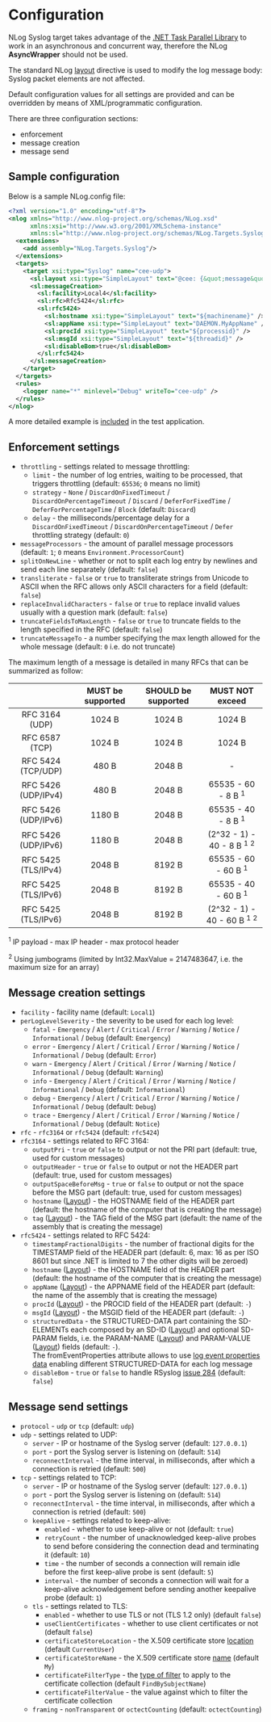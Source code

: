 # Configuration

NLog Syslog target takes advantage of the [.NET Task Parallel Library](https://msdn.microsoft.com/en-us/library/dd460717.aspx) to work in an asynchronous and concurrent way, therefore the NLog **AsyncWrapper** should not be used.

The standard NLog [layout](https://github.com/NLog/NLog/wiki/Layouts) directive is used to modify the log message body: Syslog packet elements are not affected.

Default configuration values for all settings are provided and can be overridden by means of XML/programmatic configuration.

There are three configuration sections:
 - enforcement
 - message creation
 - message send



## Sample configuration

Below is a sample NLog.config file:

```xml
<?xml version="1.0" encoding="utf-8"?>
<nlog xmlns="http://www.nlog-project.org/schemas/NLog.xsd"
      xmlns:xsi="http://www.w3.org/2001/XMLSchema-instance"
      xmlns:sl="http://www.nlog-project.org/schemas/NLog.Targets.Syslog.xsd">
  <extensions>
    <add assembly="NLog.Targets.Syslog"/>
  </extensions>
  <targets>
    <target xsi:type="Syslog" name="cee-udp">
      <sl:layout xsi:type="SimpleLayout" text="@cee: {&quot;message&quot;: &quot;${message}&quot;}" />
      <sl:messageCreation>
        <sl:facility>Local4</sl:facility>
        <sl:rfc>Rfc5424</sl:rfc>
        <sl:rfc5424>
          <sl:hostname xsi:type="SimpleLayout" text="${machinename}" />
          <sl:appName xsi:type="SimpleLayout" text="DAEMON.MyAppName" />
          <sl:procId xsi:type="SimpleLayout" text="${processid}" />
          <sl:msgId xsi:type="SimpleLayout" text="${threadid}" />
          <sl:disableBom>true</sl:disableBom>
        </sl:rfc5424>
      </sl:messageCreation>
    </target>
  </targets>
  <rules>
    <logger name="*" minlevel="Debug" writeTo="cee-udp" />
  </rules>
</nlog>
```

A more detailed example is [included](../src/TestAppWithGUI/NLog.config) in the test application.



## Enforcement settings

 - `throttling` - settings related to message throttling:
    - `limit` - the number of log entries, waiting to be processed, that triggers throttling (default: `65536`; `0` means no limit)
    - `strategy` - `None` / `DiscardOnFixedTimeout` / `DiscardOnPercentageTimeout` / `Discard` / `DeferForFixedTime` / `DeferForPercentageTime` / `Block` (default: `Discard`)
    - `delay` - the milliseconds/percentage delay for a `DiscardOnFixedTimeout` / `DiscardOnPercentageTimeout` / `Defer` throttling strategy (default: `0`)
 - `messageProcessors` - the amount of parallel message processors (default: `1`; `0` means `Environment.ProcessorCount`)
 - `splitOnNewLine` - whether or not to split each log entry by newlines and send each line separately (default: `false`)
 - `transliterate` - `false` or `true` to transliterate strings from Unicode to ASCII when the RFC allows only ASCII characters for a field (default: `false`)
 - `replaceInvalidCharacters` - `false` or `true` to replace invalid values usually with a question mark (default: `false`)
 - `truncateFieldsToMaxLength` - `false` or `true` to truncate fields to the length specified in the RFC (default: `false`)
 - `truncateMessageTo` - a number specifying the max length allowed for the whole message (default: `0` i.e. do not truncate)

The maximum length of a message is detailed in many RFCs that can be summarized as follow:

|                       |  MUST be supported  |  SHOULD be supported  |  MUST NOT exceed
| :-------------------: | :-----------------: | :-------------------: | :--------------------------------------------------:
|  RFC 3164 (UDP)       |  1024 B             |  1024 B               |  1024 B
|  RFC 6587 (TCP)       |  1024 B             |  1024 B               |  1024 B
|  RFC 5424 (TCP/UDP)   |   480 B             |  2048 B               |  -
|  RFC 5426 (UDP/IPv4)  |   480 B             |  2048 B               |  65535      - 60 -  8 B <sup>1</sup>
|  RFC 5426 (UDP/IPv6)  |  1180 B             |  2048 B               |  65535      - 40 -  8 B <sup>1</sup>
|  RFC 5426 (UDP/IPv6)  |  1180 B             |  2048 B               |  (2^32 - 1) - 40 -  8 B <sup>1</sup> <sup>2</sup>
|  RFC 5425 (TLS/IPv4)  |  2048 B             |  8192 B               |  65535      - 60 - 60 B <sup>1</sup>
|  RFC 5425 (TLS/IPv6)  |  2048 B             |  8192 B               |  65535      - 40 - 60 B <sup>1</sup>
|  RFC 5425 (TLS/IPv6)  |  2048 B             |  8192 B               |  (2^32 - 1) - 40 - 60 B <sup>1</sup> <sup>2</sup>

<sup>1</sup> IP payload - max IP header - max protocol header

<sup>2</sup> Using jumbograms (limited by Int32.MaxValue = 2147483647, i.e. the maximum size for an array)



## Message creation settings

 - `facility` - facility name (default: `Local1`)
 - `perLogLevelSeverity` - the severity to be used for each log level:
    - `fatal` - `Emergency` / `Alert` / `Critical` / `Error` / `Warning` / `Notice` / `Informational` / `Debug` (default: `Emergency`)
    - `error` - `Emergency` / `Alert` / `Critical` / `Error` / `Warning` / `Notice` / `Informational` / `Debug` (default: `Error`)
    - `warn` - `Emergency` / `Alert` / `Critical` / `Error` / `Warning` / `Notice` / `Informational` / `Debug` (default: `Warning`)
    - `info` - `Emergency` / `Alert` / `Critical` / `Error` / `Warning` / `Notice` / `Informational` / `Debug` (default: `Informational`)
    - `debug` - `Emergency` / `Alert` / `Critical` / `Error` / `Warning` / `Notice` / `Informational` / `Debug` (default: `Debug`)
    - `trace` - `Emergency` / `Alert` / `Critical` / `Error` / `Warning` / `Notice` / `Informational` / `Debug` (default: `Notice`)
 - `rfc` - `rfc3164` or `rfc5424` (default: `rfc5424`)
 - `rfc3164` - settings related to RFC 3164:
    - `outputPri` - `true` or `false` to output or not the PRI part (default: true, used for custom messages)
    - `outputHeader` - `true` or `false` to output or not the HEADER part (default: true, used for custom messages)
    - `outputSpaceBeforeMsg` - `true` or `false` to output or not the space before the MSG part (default: true, used for custom messages)
    - `hostname` ([Layout](https://github.com/NLog/NLog/wiki/Layouts)) - the HOSTNAME field of the HEADER part (default: the hostname of the computer that is creating the message)
    - `tag` ([Layout](https://github.com/NLog/NLog/wiki/Layouts)) - the TAG field of the MSG part (default: the name of the assembly that is creating the message)
 - `rfc5424` - settings related to RFC 5424:
    - `timestampFractionalDigits` - the number of fractional digits for the TIMESTAMP field of the HEADER part (default: 6, max: 16 as per ISO 8601 but since .NET is limited to 7 the other digits will be zeroed)
    - `hostname` ([Layout](https://github.com/NLog/NLog/wiki/Layouts)) - the HOSTNAME field of the HEADER part (default: the hostname of the computer that is creating the message)
    - `appName` ([Layout](https://github.com/NLog/NLog/wiki/Layouts)) - the APPNAME field of the HEADER part (default: the name of the assembly that is creating the message)
    - `procId` ([Layout](https://github.com/NLog/NLog/wiki/Layouts)) - the PROCID field of the HEADER part (default: `-`)
    - `msgId` ([Layout](https://github.com/NLog/NLog/wiki/Layouts)) - the MSGID field of the HEADER part (default: `-`)
    - `structuredData` - the STRUCTURED-DATA part containing the SD-ELEMENTs each composed by an SD-ID ([Layout](https://github.com/NLog/NLog/wiki/Layouts)) and optional SD-PARAM fields, i.e. the PARAM-NAME ([Layout](https://github.com/NLog/NLog/wiki/Layouts)) and PARAM-VALUE ([Layout](https://github.com/NLog/NLog/wiki/Layouts)) fields (default: `-`).<br />
      The fromEventProperties attribute allows to use [log event properties data](https://github.com/NLog/NLog/wiki/EventProperties-Layout-Renderer) enabling different STRUCTURED-DATA for each log message
    - `disableBom` - `true` or `false` to handle RSyslog [issue 284](https://github.com/rsyslog/rsyslog/issues/284) (default: `false`)



## Message send settings

 - `protocol` - `udp` or `tcp` (default: `udp`)
 - `udp` - settings related to UDP:
    - `server` - IP or hostname of the Syslog server (default: `127.0.0.1`)
    - `port` - port the Syslog server is listening on (default: `514`)
    - `reconnectInterval` - the time interval, in milliseconds, after which a connection is retried (default: `500`)
 - `tcp` - settings related to TCP:
    - `server` - IP or hostname of the Syslog server (default: `127.0.0.1`)
    - `port` - port the Syslog server is listening on (default: `514`)
    - `reconnectInterval` - the time interval, in milliseconds, after which a connection is retried (default: `500`)
    - `keepAlive` - settings related to keep-alive:
       - `enabled` - whether to use keep-alive or not (default: `true`)
       - `retryCount` - the number of unacknowledged keep-alive probes to send before considering the connection dead and terminating it (default: `10`)
       - `time` - the number of seconds a connection will remain idle before the first keep-alive probe is sent (default: `5`)
       - `interval` - the number of seconds a connection will wait for a keep-alive acknowledgement before sending another keepalive probe (default: `1`)
    - `tls` - settings related to TLS:
       - `enabled` - whether to use TLS or not (TLS 1.2 only) (default `false`)
       - `useClientCertificates` - whether to use client certificates or not (default `false`)
       - `certificateStoreLocation` - the X.509 certificate store [location](https://msdn.microsoft.com/en-us/library/system.security.cryptography.x509certificates.storelocation.aspx) (default `CurrentUser`)
       - `certificateStoreName` - the X.509 certificate store [name](https://msdn.microsoft.com/en-us/library/system.security.cryptography.x509certificates.storename.aspx) (default `My`)
       - `certificateFilterType` - the [type of filter](https://msdn.microsoft.com/en-us/library/system.security.cryptography.x509certificates.x509findtype.aspx) to apply to the certificate collection (default `FindBySubjectName`)
       - `certificateFilterValue` - the value against which to filter the certificate collection
    - `framing` - `nonTransparent` or `octectCounting` (default: `octectCounting`)